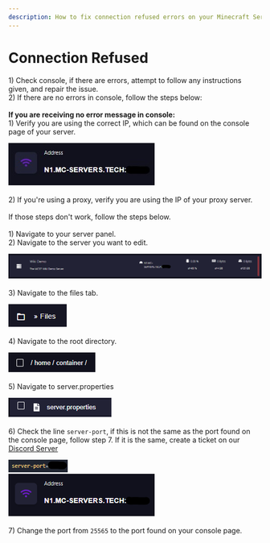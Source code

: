 ```yaml
---
description: How to fix connection refused errors on your Minecraft Server on MCST
---
```


# Connection Refused

1\) Check console, if there are errors, attempt to follow any instructions given, and repair the issue.\
2\) If there are no errors in console, follow the steps below:\
\
**If you are receiving no error message in console:**\
1\) Verify you are using the correct IP, which can be found on the console page of your server.

![](<../.gitbook/assets/image (40).png>)\
\
2\) If you're using a proxy, verify you are using the IP of your proxy server.\
\
If those steps don't work, follow the steps below.\
\
1\) Navigate to your server panel.\
2\) Navigate to the server you want to edit.

![](<../.gitbook/assets/image (21).png>)\
\
3\) Navigate to the files tab.

![](<../.gitbook/assets/image (10).png>)\
\
4\) Navigate to the root directory.

![](<../.gitbook/assets/image (22).png>)\
\
5\) Navigate to server.properties

![](<../.gitbook/assets/image (32).png>)\
\
6\) Check the line `server-port`, if this is not the same as the port found on the console page, follow step 7. If it is the same, create a ticket on our [Discord Server](https://discord.gg/dzAxSz5C4x)

![](<../.gitbook/assets/image (11).png>)\
![](<../.gitbook/assets/image (16).png>)\
\
7\) Change the port from `25565` to the port found on your console page.
